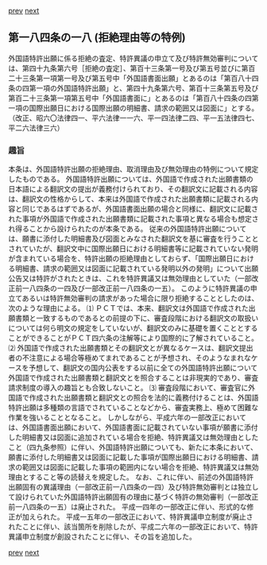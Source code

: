 [prev](/specific\markdowns\特許法\269_Mp-Ch_9-At_184_17.md)
[next](/specific\markdowns\特許法\271_Mp-Ch_9-At_184_19.md)
## 第一八四条の一八 (拒絶理由等の特例)
外国語特許出願に係る拒絶の査定、特許異議の申立て及び特許無効審判については、第四十九条第六号［拒絶の査定］、第百十三条第一号及び第五号並びに第百二十三条第一項第一号及び第五号中「外国語書面出願」とあるのは「第百八十四条の四第一項の外国語特許出願」と、第四十九条第六号、第百十三条第五号及び第百二十三条第一項第五号中「外国語書面に」とあるのは「第百八十四条の四第一項の国際出願日における国際出願の明細書、請求の範囲又は図面に」とする。（改正、昭六〇法律四一、平六法律一一六、平一四法律二四、平一五法律四七、平二六法律三六）

### 趣旨
本条は、外国語特許出願の拒絶理由、取消理由及び無効理由の特例について規定したものである。
外国語特許出願については、外国語で作成された出願書類の日本語による翻訳文の提出が義務付けられており、その翻訳文に記載される内容は、翻訳文の性格からして、本来は外国語で作成された出願書類に記載される内容と同じであるはずであるが、外国語書面出願の場合と同様に、翻訳文に記載された事項が外国語で作成された出願書類に記載された事項と異なる場合も想定され得ることから設けられたのが本条である。
従来の外国語特許出願については、願書に添付した明細書及び図面とみなされた翻訳文を基に審査を行うこととされていたが、翻訳文中に国際出願日における明細書等に記載されていない発明が含まれている場合を、特許出願の拒絶理由としておらず、「国際出願日における明細書、請求の範囲又は図面に記載されている発明以外の発明」について出願公告又は特許がされたときは、これを特許異議又は無効理由としていた（一部改正前一八四条の一四及び一部改正前一八四条の一五）。
このように特許異議の申立てあるいは特許無効審判の請求があった場合に限り拒絶することとしたのは、次のような理由による。
⑴ ＰＣＴでは、本来、翻訳文は外国語で作成された出願書類と一致するものであるとの前提の下に、審査段階における翻訳文の取扱いについては何ら明文の規定をしていないが、翻訳文のみに基礎を置くこととすることができることがＰＣＴ四六条の注解等により国際的に了解されていること。
⑵ 外国語で作成された出願書類とその翻訳文とが異なるケースは、翻訳文提出者の不注意による場合等極めてまれであることが予想され、そのようなまれなケースを予想して、翻訳文の国内公表をする以前に全ての外国語特許出願について外国語で作成された出願書類と翻訳文とを照合することは非現実的であり、審査請求制度の導入の趣旨とも合致しないこと。
⑶ 審査段階において、審査官に外国語で作成された出願書類と翻訳文との照合を法的に義務付けることは、外国語特許出願は多種類の言語でされていることなどから、審査実務上、極めて困難な作業を強いることとなること。
しかしながら、平成六年の一部改正においては、外国語書面出願において、外国語書面に記載されていない事項が願書に添付した明細書又は図面に追加されている場合を拒絶、特許異議又は無効理由としたこと（四九条参照）に伴い、外国語特許出願についても、新たに本条において、願書に添付した明細書又は図面に記載した事項が国際出願日における明細書、請求の範囲又は図面に記載した事項の範囲内にない場合を拒絶、特許異議又は無効理由とすること等の読替えを規定した。
なお、これに伴い、前述の外国語特許出願固有の異議理由（一部改正前一八四条の一四）及び特許無効審判とは独立して設けられていた外国語特許出願固有の理由に基づく特許の無効審判（一部改正前一八四条の一五）は廃止された。
平成一四年の一部改正に伴い、形式的な修正が加えられた。
平成一五年の一部改正において、特許異議申立制度が廃止されたことに伴い、該当箇所を削除したが、平成二六年の一部改正において、特許異議申立制度が創設されたことに伴い、その旨を追加した。

[prev](/specific\markdowns\特許法\269_Mp-Ch_9-At_184_17.md)
[next](/specific\markdowns\特許法\271_Mp-Ch_9-At_184_19.md)